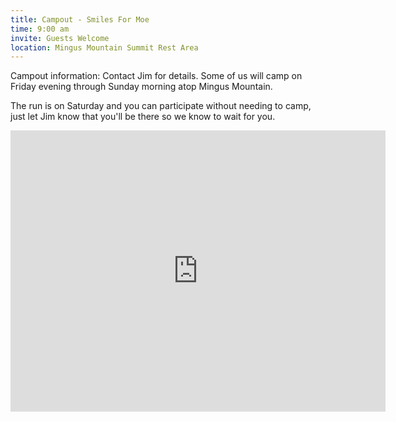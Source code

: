 ```yaml
---
title: Campout - Smiles For Moe
time: 9:00 am
invite: Guests Welcome
location: Mingus Mountain Summit Rest Area
---
```


Campout information: Contact Jim for details. Some of us will camp on Friday
evening through Sunday morning atop Mingus Mountain.

The run is on Saturday and you can participate without needing to camp, just let
Jim know that you'll be there so we know to wait for you.


<iframe src="https://www.google.com/maps/embed?pb=!1m18!1m12!1m3!1d26240.055627298105!2d-112.1660863252878!3d34.70499088675459!2m3!1f0!2f0!3f0!3m2!1i1024!2i768!4f13.1!3m3!1m2!1s0x872d1753d3535925%3A0x4c47824074d50a49!2sMingus%20Summit%20Rest%20Area%20%2F%20Picnic%20Site!5e0!3m2!1sen!2sus!4v1735859366351!5m2!1sen!2sus" width="600" height="450" style="border:0;" allowfullscreen="" loading="lazy" referrerpolicy="no-referrer-when-downgrade"></iframe>
